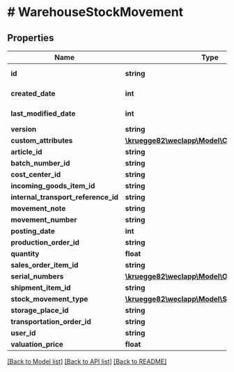 # # WarehouseStockMovement

## Properties

Name | Type | Description | Notes
------------ | ------------- | ------------- | -------------
**id** | **string** |  | [optional] [readonly]
**created_date** | **int** |  | [optional] [readonly]
**last_modified_date** | **int** |  | [optional] [readonly]
**version** | **string** |  | [optional]
**custom_attributes** | [**\kruegge82\weclapp\Model\CustomAttribute[]**](CustomAttribute.md) |  | [optional]
**article_id** | **string** |  | [optional]
**batch_number_id** | **string** |  | [optional]
**cost_center_id** | **string** |  | [optional]
**incoming_goods_item_id** | **string** |  | [optional]
**internal_transport_reference_id** | **string** |  | [optional]
**movement_note** | **string** |  | [optional]
**movement_number** | **string** |  | [optional]
**posting_date** | **int** |  | [optional]
**production_order_id** | **string** |  | [optional]
**quantity** | **float** |  | [optional]
**sales_order_item_id** | **string** |  | [optional]
**serial_numbers** | [**\kruegge82\weclapp\Model\OnlyId[]**](OnlyId.md) |  | [optional]
**shipment_item_id** | **string** |  | [optional]
**stock_movement_type** | [**\kruegge82\weclapp\Model\StockMovementType**](StockMovementType.md) |  | [optional]
**storage_place_id** | **string** |  | [optional]
**transportation_order_id** | **string** |  | [optional]
**user_id** | **string** |  | [optional]
**valuation_price** | **float** |  | [optional]

[[Back to Model list]](../../README.md#models) [[Back to API list]](../../README.md#endpoints) [[Back to README]](../../README.md)

